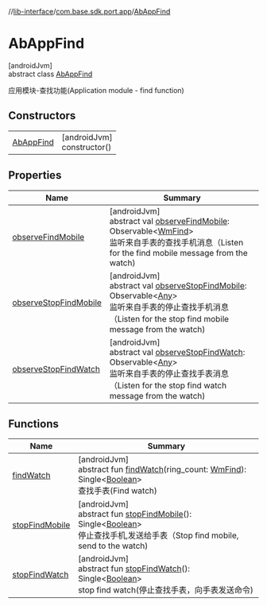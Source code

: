 //[lib-interface](../../../index.md)/[com.base.sdk.port.app](../index.md)/[AbAppFind](index.md)

# AbAppFind

[androidJvm]\
abstract class [AbAppFind](index.md)

应用模块-查找功能(Application module - find function)

## Constructors

| | |
|---|---|
| [AbAppFind](-ab-app-find.md) | [androidJvm]<br>constructor() |

## Properties

| Name | Summary |
|---|---|
| [observeFindMobile](observe-find-mobile.md) | [androidJvm]<br>abstract val [observeFindMobile](observe-find-mobile.md): Observable&lt;[WmFind](../../com.base.sdk.entity.apps/-wm-find/index.md)&gt;<br>监听来自手表的查找手机消息（Listen for the find mobile message from the watch) |
| [observeStopFindMobile](observe-stop-find-mobile.md) | [androidJvm]<br>abstract val [observeStopFindMobile](observe-stop-find-mobile.md): Observable&lt;[Any](https://kotlinlang.org/api/latest/jvm/stdlib/kotlin/-any/index.html)&gt;<br>监听来自手表的停止查找手机消息（Listen for the stop find mobile message from the watch) |
| [observeStopFindWatch](observe-stop-find-watch.md) | [androidJvm]<br>abstract val [observeStopFindWatch](observe-stop-find-watch.md): Observable&lt;[Any](https://kotlinlang.org/api/latest/jvm/stdlib/kotlin/-any/index.html)&gt;<br>监听来自手表的停止查找手表消息（Listen for the stop find watch message from the watch) |

## Functions

| Name | Summary |
|---|---|
| [findWatch](find-watch.md) | [androidJvm]<br>abstract fun [findWatch](find-watch.md)(ring_count: [WmFind](../../com.base.sdk.entity.apps/-wm-find/index.md)): Single&lt;[Boolean](https://kotlinlang.org/api/latest/jvm/stdlib/kotlin/-boolean/index.html)&gt;<br>查找手表(Find watch) |
| [stopFindMobile](stop-find-mobile.md) | [androidJvm]<br>abstract fun [stopFindMobile](stop-find-mobile.md)(): Single&lt;[Boolean](https://kotlinlang.org/api/latest/jvm/stdlib/kotlin/-boolean/index.html)&gt;<br>停止查找手机,发送给手表（Stop find mobile, send to the watch) |
| [stopFindWatch](stop-find-watch.md) | [androidJvm]<br>abstract fun [stopFindWatch](stop-find-watch.md)(): Single&lt;[Boolean](https://kotlinlang.org/api/latest/jvm/stdlib/kotlin/-boolean/index.html)&gt;<br>stop find watch(停止查找手表，向手表发送命令) |
